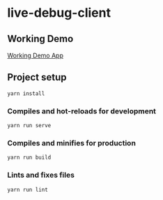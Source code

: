 # live-debug-client

## Working Demo

[Working Demo App](http://active-mini-behance.semmiverian.me)

## Project setup
```
yarn install
```

### Compiles and hot-reloads for development
```
yarn run serve
```

### Compiles and minifies for production
```
yarn run build
```

### Lints and fixes files
```
yarn run lint
```
